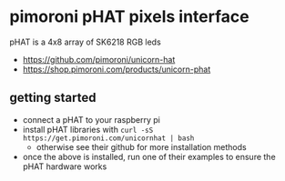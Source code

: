 # pimoroni pHAT pixels interface

pHAT is a 4x8 array of SK6218 RGB leds

- https://github.com/pimoroni/unicorn-hat
- https://shop.pimoroni.com/products/unicorn-phat

## getting started

- connect a pHAT to your raspberry pi
- install pHAT libraries with `curl -sS https://get.pimoroni.com/unicornhat | bash`
    - otherwise see their github for more installation methods
- once the above is installed, run one of their examples to ensure the pHAT hardware works